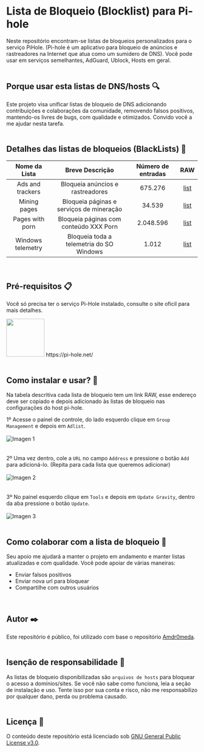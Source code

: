 # Lista de Bloqueio (Blocklist) para Pi-hole
Neste repositório encontram-se listas de bloqueios personalizados para o serviço PiHole. (Pi-hole é um aplicativo para bloqueio de anúncios e rastreadores na Internet que atua como um sumidero de DNS). Você pode usar em serviços semelhantes, AdGuard, Ublock, Hosts em geral.
<br/><br/>
## Porque usar esta listas de DNS/hosts 🔍
Este projeto visa unificar listas de bloqueio de DNS adicionando contribuições e colaborações da comunidade, removendo falsos positivos, mantendo-os livres de bugs, com qualidade e  otimizados. Convido você a me ajudar nesta tarefa.
<br/><br/>
## Detalhes das listas de bloqueios (BlackLists) 📖
|Nome da Lista|Breve Descrição|Número de entradas|RAW|
|:-:|:-:|:--:|:--:|
Ads and trackers | Bloqueia anúncios e rastreadores | 675.276 | [list](https://github.com/zangadoprojets/pi-hole-block-list/raw/main/Adsandtrackers.txt) | 
Mining pages | Bloqueia páginas e serviços de mineração| 34.539 | [list](https://github.com/zangadoprojets/pi-hole-block-list/raw/main/Miningpages.txt) | 
Pages with porn | Bloqueia páginas com conteúdo XXX Porn | 2.048.596 | [list](https://github.com/zangadoprojets/pi-hole-block-list/raw/main/Pornpages.txt) | 
Windows telemetry | Bloqueia toda a telemetria do SO Windows | 1.012 | [list](https://github.com/zangadoprojets/pi-hole-block-list/raw/main/Windowstelemetry.txt) |
<br/>  

## Pré-requisitos 📋
Você só precisa ter o serviço Pi-Hole instalado, consulte o site oficil para mais detalhes.

<img src="https://github.com/zangadoprojets/pi-hole-block-list/blob/main/readme_imagens/pi-hole.png" width="100px" />
https://pi-hole.net/
<br/><br/>

## Como instalar e usar? 🔧
Na tabela descritiva cada lista de bloqueio tem um link RAW, esse endereço deve ser copiado e depois adicionado às listas de bloqueio nas configurações do host pi-hole.<br/>

1º Acesse o painel de controle, do lado esquerdo clique em `Group Management` e depois em `Adlist`.<br/><br/>
![Imagen 1](https://github.com/zangadoprojets/pi-hole-block-list/blob/main/readme_imagens/group_management.png)<br/><br/><br/>
2º	Uma vez dentro, cole a `URL` no campo `Address` e pressione o botão `Add` para adicioná-lo. (Repita para cada lista que queremos adicionar)<br/><br/>
![Imagen 2](https://github.com/zangadoprojets/pi-hole-block-list/blob/main/readme_imagens/address_add.png)<br/><br/><br/>
3º	No painel esquerdo clique em `Tools` e depois em `Update Gravity`, dentro da aba pressione o botão `Update`.<br/><br/>
![Imagen 3](https://github.com/zangadoprojets/pi-hole-block-list/blob/main/readme_imagens/tools_update_gravity_update.png)<br/><br/>

## Como colaborar com a lista de bloqueio 🙋
Seu apoio me ajudará a manter o projeto em andamento e manter listas atualizadas e com qualidade. Você pode apoiar de várias maneiras:
- Enviar falsos positivos
- Enviar nova url para bloquear
- Compartilhe com outros usuários
<br/>

## Autor ✒️
Este repositório é público, foi utilizado com base o repositório [Amdr0meda](https://github.com/Amdr0meda/Blocklist_Pi_Hole).
<br/><br/>

## Isenção de responsabilidade 🚨
As listas de bloqueio disponibilizadas são `arquivos de hosts` para bloquear o acesso a domínios/sites. Se você não sabe como funciona, leia a seção de instalação e uso. Tente isso por sua conta e risco, não me responsabilizo por qualquer dano, perda ou problema causado.
<br/><br/>

## Licença 📄
O conteúdo deste repositório está licenciado sob [GNU General Public License v3.0](https://github.com/zangadoprojets/pi-hole-block-list/blob/main/LICENSE).
<br/><br/>
